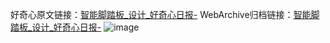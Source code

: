 好奇心原文链接：[智能脚踏板_设计_好奇心日报-](https://www.qdaily.com/articles/9044.html)
WebArchive归档链接：[智能脚踏板_设计_好奇心日报-](http://web.archive.org/web/20190623153713/https://www.qdaily.com/articles/9044.html)
![image](http://ww3.sinaimg.cn/large/007d5XDply1g3ve50w6s0j30u02rpakc)